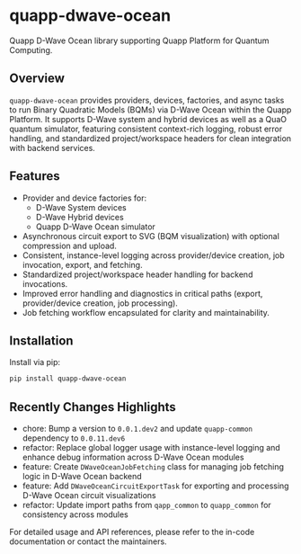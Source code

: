# quapp-dwave-ocean

Quapp D-Wave Ocean library supporting Quapp Platform for Quantum Computing.

## Overview

`quapp-dwave-ocean` provides providers, devices, factories, and async tasks to
run
Binary Quadratic Models (BQMs) via D-Wave Ocean within the Quapp Platform. It
supports
D-Wave system and hybrid devices as well as a QuaO quantum simulator, featuring
consistent context-rich logging, robust error handling, and standardized
project/workspace
headers for clean integration with backend services.

## Features

- Provider and device factories for:
    - D-Wave System devices
    - D-Wave Hybrid devices
    - Quapp D-Wave Ocean simulator
- Asynchronous circuit export to SVG (BQM visualization) with optional
  compression and upload.
- Consistent, instance-level logging across provider/device creation, job
  invocation, export, and fetching.
- Standardized project/workspace header handling for backend invocations.
- Improved error handling and diagnostics in critical paths (export,
  provider/device creation, job processing).
- Job fetching workflow encapsulated for clarity and maintainability.

## Installation

Install via pip:

```bash
pip install quapp-dwave-ocean
```

## Recently Changes Highlights

- chore: Bump a version to `0.0.1.dev2` and update `quapp-common` dependency to
  `0.0.11.dev6`
- refactor: Replace global logger usage with instance-level logging and enhance
  debug information across D-Wave Ocean modules
- feature: Create `DWaveOceanJobFetching` class for managing job fetching logic in
  D-Wave Ocean backend
- feature: Add `DWaveOceanCircuitExportTask` for exporting and processing D-Wave
  Ocean circuit visualizations
- refactor: Update import paths from `qapp_common` to `quapp_common` for consistency
  across modules

For detailed usage and API references, please refer to the in-code documentation
or contact the maintainers.